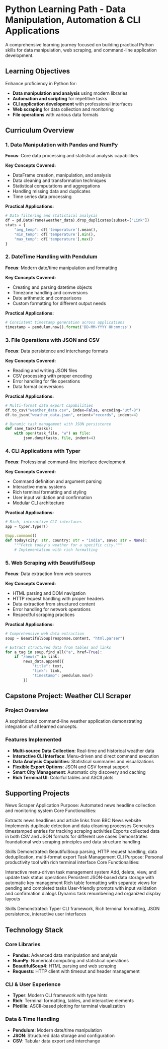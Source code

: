 # Python Learning Path - Data Manipulation, Automation & CLI Applications

A comprehensive learning journey focused on building practical Python skills for data manipulation, web scraping, and command-line application development.

## Learning Objectives

Enhance proficiency in Python for:
- **Data manipulation and analysis** using modern libraries
- **Automation and scripting** for repetitive tasks
- **CLI application development** with professional interfaces
- **Web scraping** for data collection and monitoring
- **File operations** with various data formats

## Curriculum Overview

### 1. Data Manipulation with Pandas and NumPy 
**Focus**: Core data processing and statistical analysis capabilities

**Key Concepts Covered:**
- DataFrame creation, manipulation, and analysis
- Data cleaning and transformation techniques
- Statistical computations and aggregations
- Handling missing data and duplicates
- Time series data processing

**Practical Applications:**
```python
# Data filtering and statistical analysis
df = pd.DataFrame(weather_data).drop_duplicates(subset=["Link"])
stats = {
    "avg_temp": df['temperature'].mean(),
    "min_temp": df['temperature'].min(),
    "max_temp": df['temperature'].max()
}
```

### 2. DateTime Handling with Pendulum
**Focus**: Modern date/time manipulation and formatting

**Key Concepts Covered:**
- Creating and parsing datetime objects
- Timezone handling and conversions
- Date arithmetic and comparisons
- Custom formatting for different output needs

**Practical Applications:**
```python
# Consistent timestamp generation across applications
timestamp = pendulum.now().format('DD-MM-YYYY HH:mm:ss')
```

### 3. File Operations with JSON and CSV
**Focus**: Data persistence and interchange formats

**Key Concepts Covered:**
- Reading and writing JSON files
- CSV processing with proper encoding
- Error handling for file operations
- Data format conversions

**Practical Applications:**
```python
# Multi-format data export capabilities
df.to_csv("weather_data.csv", index=False, encoding="utf-8")
df.to_json("weather_data.json", orient="records", indent=4)

# Dynamic task management with JSON persistence
def save_task(tasks):
    with open(task_file, "w") as file:
        json.dump(tasks, file, indent=4)
```

### 4. CLI Applications with Typer 
**Focus**: Professional command-line interface development

**Key Concepts Covered:**
- Command definition and argument parsing
- Interactive menu systems
- Rich terminal formatting and styling
- User input validation and confirmation
- Modular CLI architecture

**Practical Applications:**
```python
# Rich, interactive CLI interfaces
app = typer.Typer()

@app.command()
def today(city: str, country: str = "india", save: str = None):
    """Fetch today's weather for a specific city."""
    # Implementation with rich formatting
```

### 5. Web Scraping with BeautifulSoup 
**Focus**: Data extraction from web sources

**Key Concepts Covered:**
- HTML parsing and DOM navigation
- HTTP request handling with proper headers
- Data extraction from structured content
- Error handling for network operations
- Respectful scraping practices

**Practical Applications:**
```python
# Comprehensive web data extraction
soup = BeautifulSoup(response.content, "html.parser")

# Extract structured data from tables and links
for a_tag in soup.find_all("a", href=True):
    if "/news/" in link:
        news_data.append({
            "title": text,
            "link": link,
            "timestamp": pendulum.now()
        })
```

## Capstone Project: Weather CLI Scraper 

### Project Overview
A sophisticated command-line weather application demonstrating integration of all learned concepts.

### Features Implemented
- **Multi-source Data Collection**: Real-time and historical weather data
- **Interactive CLI Interface**: Menu-driven and direct command execution
- **Data Analysis Capabilities**: Statistical summaries and visualizations
- **Flexible Export Options**: JSON and CSV format support
- **Smart City Management**: Automatic city discovery and caching
- **Rich Terminal UI**: Colorful tables and ASCII plots


## Supporting Projects

News Scraper Application
Purpose: Automated news headline collection and monitoring system
Core Functionalities:

Extracts news headlines and article links from BBC News website
Implements duplicate detection and data cleaning processes
Generates timestamped entries for tracking scraping activities
Exports collected data in both CSV and JSON formats for different use cases
Demonstrates foundational web scraping principles and data structure handling

Skills Demonstrated: BeautifulSoup parsing, HTTP request handling, data deduplication, multi-format export
Task Management CLI
Purpose: Personal productivity tool with rich terminal interface
Core Functionalities:

Interactive menu-driven task management system
Add, delete, view, and update task status operations
Persistent JSON-based data storage with automatic key management
Rich table formatting with separate views for pending and completed tasks
User-friendly prompts with input validation and confirmation dialogs
Dynamic task renumbering and organized display layouts

Skills Demonstrated: Typer CLI framework, Rich terminal formatting, JSON persistence, interactive user interfaces

## Technology Stack 

### Core Libraries
- **Pandas**: Advanced data manipulation and analysis
- **NumPy**: Numerical computing and statistical operations
- **BeautifulSoup4**: HTML parsing and web scraping
- **Requests**: HTTP client with timeout and header management

### CLI & User Experience
- **Typer**: Modern CLI framework with type hints
- **Rich**: Terminal formatting, tables, and interactive elements
- **Plotille**: ASCII-based plotting for terminal visualization

### Data & Time Handling
- **Pendulum**: Modern date/time manipulation
- **JSON**: Structured data storage and configuration
- **CSV**: Tabular data export and interchange

